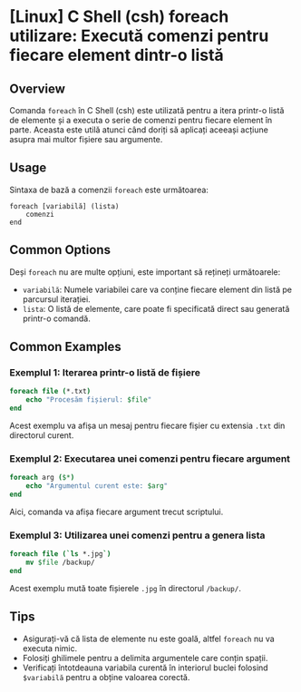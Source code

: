# [Linux] C Shell (csh) foreach utilizare: Execută comenzi pentru fiecare element dintr-o listă

## Overview
Comanda `foreach` în C Shell (csh) este utilizată pentru a itera printr-o listă de elemente și a executa o serie de comenzi pentru fiecare element în parte. Aceasta este utilă atunci când doriți să aplicați aceeași acțiune asupra mai multor fișiere sau argumente.

## Usage
Sintaxa de bază a comenzii `foreach` este următoarea:

```
foreach [variabilă] (lista)
    comenzi
end
```

## Common Options
Deși `foreach` nu are multe opțiuni, este important să rețineți următoarele:

- `variabilă`: Numele variabilei care va conține fiecare element din listă pe parcursul iterației.
- `lista`: O listă de elemente, care poate fi specificată direct sau generată printr-o comandă.

## Common Examples

### Exemplul 1: Iterarea printr-o listă de fișiere
```csh
foreach file (*.txt)
    echo "Procesăm fișierul: $file"
end
```
Acest exemplu va afișa un mesaj pentru fiecare fișier cu extensia `.txt` din directorul curent.

### Exemplul 2: Executarea unei comenzi pentru fiecare argument
```csh
foreach arg ($*)
    echo "Argumentul curent este: $arg"
end
```
Aici, comanda va afișa fiecare argument trecut scriptului.

### Exemplul 3: Utilizarea unei comenzi pentru a genera lista
```csh
foreach file (`ls *.jpg`)
    mv $file /backup/
end
```
Acest exemplu mută toate fișierele `.jpg` în directorul `/backup/`.

## Tips
- Asigurați-vă că lista de elemente nu este goală, altfel `foreach` nu va executa nimic.
- Folosiți ghilimele pentru a delimita argumentele care conțin spații.
- Verificați întotdeauna variabila curentă în interiorul buclei folosind `$variabilă` pentru a obține valoarea corectă.